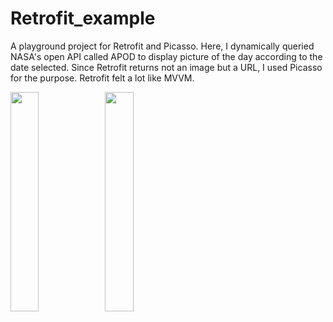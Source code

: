 # Retrofit_example
A playground project for Retrofit and Picasso. Here, I dynamically queried NASA's open API called APOD to display picture
of the day according to the date selected. Since Retrofit returns not an image but a URL, I used Picasso for the purpose. 
Retrofit felt a lot like MVVM.<br/>

<img src=/img/ezgif.com-crop(4).gif  height="30%" width="30%"/><img src="/img/ezgif.com-crop(3).gif"  height="30%" width="30%"/>

